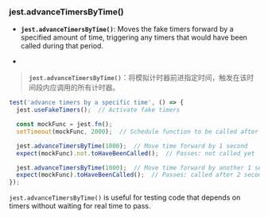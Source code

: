 ### jest.advanceTimersByTime()

- **`jest.advanceTimersByTime()`**: Moves the fake timers forward by a specified amount of time, triggering any timers that would have been called during that period.

- <audio src="../../../../Downloads/__`jest.advance.mp3"></audio>

> **`jest.advanceTimersByTime()`**：将模拟计时器前进指定时间，触发在该时间段内应调用的所有计时器。
>
> <audio src="../../../../Downloads/`jest.advanceTi.mp3"></audio>

```js
test('advance timers by a specific time', () => {
  jest.useFakeTimers();  // Activate fake timers

  const mockFunc = jest.fn();
  setTimeout(mockFunc, 2000);  // Schedule function to be called after 2 seconds

  jest.advanceTimersByTime(1000);  // Move time forward by 1 second
  expect(mockFunc).not.toHaveBeenCalled();  // Passes: not called yet

  jest.advanceTimersByTime(1000);  // Move time forward by another 1 second
  expect(mockFunc).toHaveBeenCalled();  // Passes: called after 2 seconds
});
```

<audio src="../../../../Downloads/这段代码展示了如何使用 Jes (1).mp3"></audio>

`jest.advanceTimersByTime()` is useful for testing code that depends on timers without waiting for real time to pass.